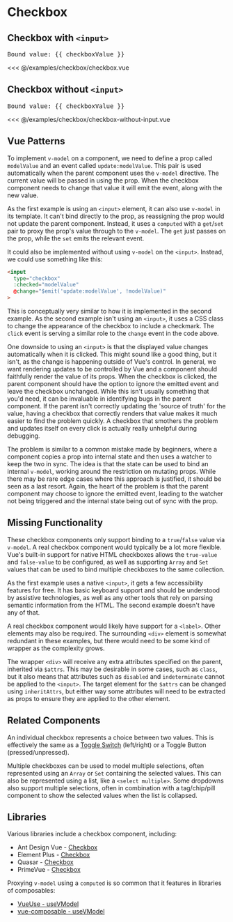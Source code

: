 <script setup>
import { ref } from 'vue'
import BasicCheckbox from './checkbox.vue'
import BasicCheckbox2 from './checkbox-without-input.vue'

const checkboxValue = ref(true)
</script>
# Checkbox

## Checkbox with `<input>`

<live-example>
  <basic-checkbox v-model="checkboxValue" />
  <pre>Bound value: {{ checkboxValue }}</pre>
</live-example>

<<< @/examples/checkbox/checkbox.vue

## Checkbox without `<input>`

<live-example>
  <basic-checkbox2 v-model="checkboxValue" />
  <pre>Bound value: {{ checkboxValue }}</pre>
</live-example>

<<< @/examples/checkbox/checkbox-without-input.vue

## Vue Patterns

To implement `v-model` on a component, we need to define a prop called `modelValue` and an event called `update:modelValue`. This pair is used automatically when the parent component uses the `v-model` directive. The current value will be passed in using the prop. When the checkbox component needs to change that value it will emit the event, along with the new value.

As the first example is using an `<input>` element, it can also use `v-model` in its template. It can't bind directly to the prop, as reassigning the prop would not update the parent component. Instead, it uses a `computed` with a `get`/`set` pair to proxy the prop's value through to the `v-model`. The `get` just passes on the prop, while the `set` emits the relevant event.

It could also be implemented without using `v-model` on the `<input>`. Instead, we could use something like this:

```html
<input
  type="checkbox"
  :checked="modelValue"
  @change="$emit('update:modelValue', !modelValue)"
>
```

This is conceptually very similar to how it is implemented in the second example. As the second example isn't using an `<input>`, it uses a CSS class to change the appearance of the checkbox to include a checkmark. The `click` event is serving a similar role to the `change` event in the code above.

One downside to using an `<input>` is that the displayed value changes automatically when it is clicked. This might sound like a good thing, but it isn't, as the change is happening outside of Vue's control. In general, we want rendering updates to be controlled by Vue and a component should faithfully render the value of its props. When the checkbox is clicked, the parent component should have the option to ignore the emitted event and leave the checkbox unchanged. While this isn't usually something that you'd need, it can be invaluable in identifying bugs in the parent component. If the parent isn't correctly updating the 'source of truth' for the value, having a checkbox that correctly renders that value makes it much easier to find the problem quickly. A checkbox that smothers the problem and updates itself on every click is actually really unhelpful during debugging.

The problem is similar to a common mistake made by beginners, where a component copies a prop into internal state and then uses a watcher to keep the two in sync. The idea is that the state can be used to bind an internal `v-model`, working around the restriction on mutating props. While there may be rare edge cases where this approach is justified, it should be seen as a last resort. Again, the heart of the problem is that the parent component may choose to ignore the emitted event, leading to the watcher not being triggered and the internal state being out of sync with the prop.

## Missing Functionality

These checkbox components only support binding to a `true`/`false` value via `v-model`. A real checkbox component would typically be a lot more flexible. Vue's built-in support for native HTML checkboxes allows the `true-value` and `false-value` to be configured, as well as supporting `Array` and `Set` values that can be used to bind multiple checkboxes to the same collection.

As the first example uses a native `<input>`, it gets a few accessibility features for free. It has basic keyboard support and should be understood by assistive technologies, as well as any other tools that rely on parsing semantic information from the HTML. The second example doesn't have any of that.

A real checkbox component would likely have support for a `<label>`. Other elements may also be required.  The surrounding `<div>` element is somewhat redundant in these examples, but there would need to be some kind of wrapper as the complexity grows.

The wrapper `<div>` will receive any extra attributes specified on the parent, inherited via `$attrs`. This may be desirable in some cases, such as `class`, but it also means that attributes such as `disabled` and `indeterminate` cannot be applied to the `<input>`. The target element for the `$attrs` can be changed using `inheritAttrs`, but either way some attributes will need to be extracted as props to ensure they are applied to the other element.

## Related Components

An individual checkbox represents a choice between two values. This is effectively the same as a [Toggle Switch](/examples/toggle-switch/toggle-switch.html) (left/right) or a Toggle Button (pressed/unpressed).

Multiple checkboxes can be used to model multiple selections, often represented using an `Array` or `Set` containing the selected values. This can also be represented using a list, like a `<select multiple>`. Some dropdowns also support multiple selections, often in combination with a tag/chip/pill component to show the selected values when the list is collapsed.

## Libraries

Various libraries include a checkbox component, including:

- Ant Design Vue - [Checkbox](https://2x.antdv.com/components/checkbox)
- Element Plus - [Checkbox](https://element-plus.org/#/en-US/component/checkbox)
- Quasar - [Checkbox](https://quasar.dev/vue-components/checkbox)
- PrimeVue - [Checkbox](https://primefaces.org/primevue/showcase/#/checkbox)

Proxying `v-model` using a `computed` is so common that it features in libraries of composables:

- [VueUse - useVModel](https://vueuse.org/core/useVModel/)
- [vue-composable - useVModel](https://pikax.me/vue-composable/composable/misc/vmodel.html)